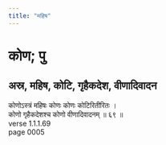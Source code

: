 ```yaml
---
title: "महिष"
---
```


# कोण; पु
## अस्र, महिष, कोटि, गृहैकदेश, वीणादिवादन
कोणोऽस्त्रं महिषः कोणः कोणः कोटिरितीरितः ।<br />कोणो गृहैकदेशश्च कोणो वीणादिवादनम् ॥ ६९ ॥<br />verse 1.1.1.69<br />page 0005

